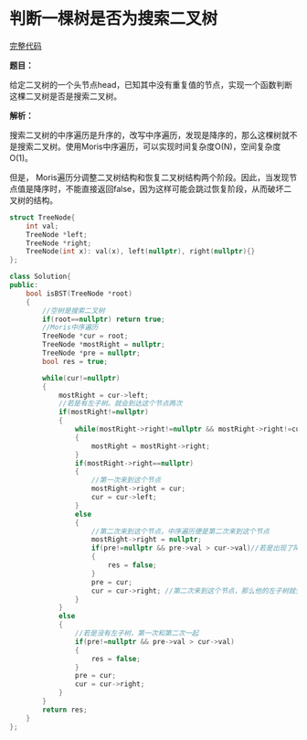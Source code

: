 # 判断一棵树是否为搜索二叉树
[完整代码](https://github.com/ludandandan/Programmer-interview-guide/blob/master/Chapter01_AdvancedVideo/isBST.cpp)

**题目：**

给定二叉树的一个头节点head，已知其中没有重复值的节点，实现一个函数判断这棵二叉树是否是搜索二叉树。

**解析：**

搜索二叉树的中序遍历是升序的，改写中序遍历，发现是降序的，那么这棵树就不是搜索二叉树。使用Moris中序遍历，可以实现时间复杂度O(N)，空间复杂度O(1)。

但是， Moris遍历分调整二叉树结构和恢复二叉树结构两个阶段。因此，当发现节点值是降序时，不能直接返回false，因为这样可能会跳过恢复阶段，从而破坏二叉树的结构。

```c++
struct TreeNode{
    int val;
    TreeNode *left;
    TreeNode *right;
    TreeNode(int x): val(x), left(nullptr), right(nullptr){}
};

class Solution{
public:
    bool isBST(TreeNode *root)
    {
        //空树是搜索二叉树
        if(root==nullptr) return true;
        //Moris中序遍历
        TreeNode *cur = root;
        TreeNode *mostRight = nullptr;
        TreeNode *pre = nullptr;
        bool res = true;

        while(cur!=nullptr)
        {
            mostRight = cur->left;
            //若是有左子树。就会到达这个节点两次
            if(mostRight!=nullptr)
            {
                while(mostRight->right!=nullptr && mostRight->right!=cur)
                {
                    mostRight = mostRight->right;
                }
                if(mostRight->right==nullptr)
                {
                    //第一次来到这个节点
                    mostRight->right = cur;
                    cur = cur->left;
                }
                else
                {
                    //第二次来到这个节点，中序遍历便是第二次来到这个节点
                    mostRight->right = nullptr;
                    if(pre!=nullptr && pre->val > cur->val)//若是出现了降序
                    {
                        res = false;
                    }
                    pre = cur;
                    cur = cur->right; //第二次来到这个节点，那么他的左子树就全部遍历过了，向右移动
                }
            }
            else
            {
                //若是没有左子树，第一次和第二次一起
                if(pre!=nullptr && pre->val > cur->val)
                {
                    res = false;
                }
                pre = cur;
                cur = cur->right;
            }
        }
        return res;
    }
};
```
